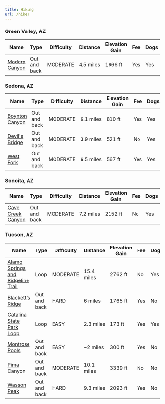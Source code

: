 ```yaml
---
title: Hiking
url: /hikes
---
```


<wb-map url="/hikes/hikes.geojson"></wb-map>

### Green Valley, AZ

| Name                                     | Type         | Difficulty | Distance  | Elevation Gain | Fee | Dogs |
| ---------------------------------------- | ------------ | ---------- | --------- | -------------- | --- | ---- |
| [Madera Canyon](/hikes/madera-canyon.md) | Out and back | MODERATE   | 4.5 miles | 1666 ft        | Yes | Yes  |

### Sedona, AZ

| Name                                       | Type         | Difficulty | Distance  | Elevation Gain | Fee | Dogs |
| ------------------------------------------ | ------------ | ---------- | --------- | -------------- | --- | ---- |
| [Boynton Canyon](/hikes/boynton-canyon.md) | Out and back | MODERATE   | 6.1 miles | 810 ft         | Yes | Yes  |
| [Devil's Bridge](/hikes/devils-bridge.md)  | Out and back | MODERATE   | 3.9 miles | 521 ft         | No  | Yes  |
| [West Fork](/hikes/west-fork.md)           | Out and back | MODERATE   | 6.5 miles | 567 ft         | Yes | Yes  |

### Sonoita, AZ

| Name                                             | Type         | Difficulty | Distance  | Elevation Gain | Fee | Dogs |
| ------------------------------------------------ | ------------ | ---------- | --------- | -------------- | --- | ---- |
| [Cave Creek Canyon](/hikes/cave-creek-canyon.md) | Out and back | MODERATE   | 7.2 miles | 2152 ft        | No  | Yes  |

### Tucson, AZ

| Name                                                                   | Type         | Difficulty | Distance   | Elevation Gain | Fee | Dogs |
| ---------------------------------------------------------------------- | ------------ | ---------- | ---------- | -------------- | --- | ---- |
| [Alamo Springs and Ridgeline Trail](/hikes/alamo-springs-ridgeline.md) | Loop         | MODERATE   | 15.4 miles | 2762 ft        | No  | Yes  |
| [Blackett's Ridge](/hikes/blacketts-ridge.md)                          | Out and back | HARD       | 6 miles    | 1765 ft        | Yes | No   |
| [Catalina State Park Loop](/hikes/catalina-state-park-loop.md)         | Loop         | EASY       | 2.3 miles  | 173 ft         | Yes | Yes  |
| [Montrose Pools](/hikes/montrose-pools.md)                             | Out and back | EASY       | ~2 miles   | 300 ft         | Yes | No   |
| [Pima Canyon](/hikes/pima-canyon.md)                                   | Out and back | MODERATE   | 10.1 miles | 3339 ft        | No  | No   |
| [Wasson Peak](/hikes/wasson-peak.md)                                   | Out and back | HARD       | 9.3 miles  | 2093 ft        | Yes | No   |

